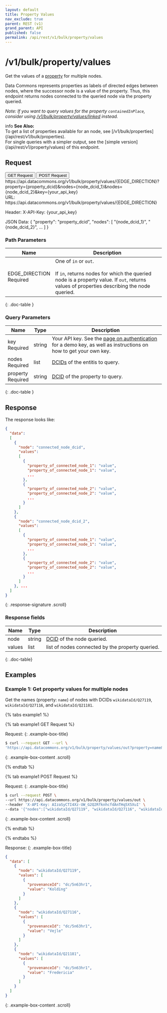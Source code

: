 ```yaml
---
layout: default
title: Property Values
nav_exclude: true
parent: REST (v1)
grand_parent: API
published: false
permalink: /api/rest/v1/bulk/property/values
---
```


# /v1/bulk/property/values

Get the values of a [property](/glossary.html#property) for multiple nodes.

Data Commons represents properties as labels of directed edges between nodes,
where the successor node is a value of the property. Thus, this endpoint returns
nodes connected to the queried node via the property queried.

_Note: If you want to query values for the property `containedInPlace`, consider
using
[/v1/bulk/property/values/linked](/api/rest/v1/bulk/property/values/linked)
instead._

<div markdown="span" class="alert alert-warning" role="alert">
    <span class="material-icons md-16">info </span><b>See Also:</b><br />
    To get a list of properties available for an node, see [/v1/bulk/properties](/api/rest/v1/bulk/properties).<br />
    For single queries with a simpler output, see the [simple version](/api/rest/v1/property/values) of this endpoint.
</div>

## Request

<div class="api-tab">
  <button id="get-button" class="api-tablink" onclick="openTab(event, 'GET-request')">GET Request</button>
  <button id="post-button" class="api-tablink" onclick="openTab(event, 'POST-request')">POST Request</button>
</div>

<div id="GET-request" class="api-tabcontent api-signature">
https://api.datacommons.org/v1/bulk/property/values/{EDGE_DIRECTION}?property={property_dcid}&nodes={node_dcid_1}&nodes={node_dcid_2}&key={your_api_key}
</div>

<div id="POST-request" class="api-tabcontent api-signature">
URL:
https://api.datacommons.org/v1/bulk/property/values/{EDGE_DIRECTION}

Header:
X-API-Key: {your_api_key}

JSON Data:
{ 
  "property": "property_dcid",
  "nodes": [
    "{node_dcid_1}",
    "{node_dcid_2}",
    ...
  ]
}

</div>

<script src="/assets/js/syntax_highlighting.js"></script>
<script src="/assets/js/api-doc-tabs.js"></script>

### Path Parameters

| Name                                                        | Description                                                                                                                                                                      |
| ----------------------------------------------------------- | -------------------------------------------------------------------------------------------------------------------------------------------------------------------------------- |
| EDGE_DIRECTION <br /> <required-tag>Required</required-tag> | One of `in` or `out`. <br /><br />If `in`, returns nodes for which the queried node is a property value. If `out`, returns values of properties describing the node queried. |
{: .doc-table }

### Query Parameters

| Name                                                  | Type   | Description                                                                                                                                                     |
| ----------------------------------------------------- | ------ | --------------------------------------------------------------------------------------------------------------------------------------------------------------- |
| key <br /> <required-tag>Required</required-tag>      | string | Your API key. See the [page on authentication](/api/rest/v1/getting_started#authentication) for a demo key, as well as instructions on how to get your own key. |
| nodes <br /> <required-tag>Required</required-tag> | list   | [DCIDs](/glossary.html#dcid) of the entitis to query.                                                                                                           |
| property <br /> <required-tag>Required</required-tag> | string | [DCID](/glossary.html#dcid) of the property to query.                                                                                                           |
{: .doc-table }

## Response

The response looks like:

```json
{
  "data":
  [
    {
      "node": "connected_node_dcid",
      "values":
      [
        {
          "property_of_connected_node_1": "value",
          "property_of_connected_node_1": "value",
          ...
        },
        {
          "property_of_connected_node_2": "value",
          "property_of_connected_node_2": "value",
          ...
        }
      ]
    },
    {
      "node": "connected_node_dcid_2",
      "values":
      [
        {
          "property_of_connected_node_1": "value",
          "property_of_connected_node_1": "value",
          ...
        },
        {
          "property_of_connected_node_2": "value",
          "property_of_connected_node_2": "value",
          ...
        }
      ]
    }, ...
  ]
}
```
{: .response-signature .scroll}

### Response fields

| Name   | Type   | Description                                        |
| ------ | ------ | -------------------------------------------------- |
| node | string | [DCID](/glossary.html#dcid) of the node queried. |
| values | list   | list of nodes connected by the property queried.   |
{: .doc-table}

## Examples

### Example 1: Get property values for multiple nodes

Get the names (property: `name`) of nodes with DCIDs `wikidataId/Q27119`,
`wikidataId/Q27116`, and `wikidataId/Q21181`.

<div>
{% tabs example1 %}

{% tab example1 GET Request %}

Request:
{: .example-box-title}

```bash
$ curl --request GET --url \
'https://api.datacommons.org/v1/bulk/property/values/out?property=name&nodes=wikidataId/Q27119&nodes=wikidataId/Q27116&nodes=wikidataId/Q21181&key=AIzaSyCTI4Xz-UW_G2Q2RfknhcfdAnTHq5X5XuI'
```
{: .example-box-content .scroll}

{% endtab %}

{% tab example1 POST Request %}

Request:
{: .example-box-title}

```bash
$ curl --request POST \
--url https://api.datacommons.org/v1/bulk/property/values/out \
--header 'X-API-Key: AIzaSyCTI4Xz-UW_G2Q2RfknhcfdAnTHq5X5XuI' \
--data '{"nodes":["wikidataId/Q27119", "wikidataId/Q27116", "wikidataId/Q21181"], "property":"name"}'
```
{: .example-box-content .scroll}

{% endtab %}

{% endtabs %}

</div>

Response:
{: .example-box-title}

```json
{
  "data": [
    {
      "node": "wikidataId/Q27119",
      "values": [
        {
          "provenanceId": "dc/5n63hr1",
          "value": "Kolding"
        }
      ]
    },
    {
      "node": "wikidataId/Q27116",
      "values": [
        {
          "provenanceId": "dc/5n63hr1",
          "value": "Vejle"
        }
      ]
    },
    {
      "node": "wikidataId/Q21181",
      "values": [
        {
          "provenanceId": "dc/5n63hr1",
          "value": "Fredericia"
        }
      ]
    }
  ]
}
```
{: .example-box-content .scroll}
